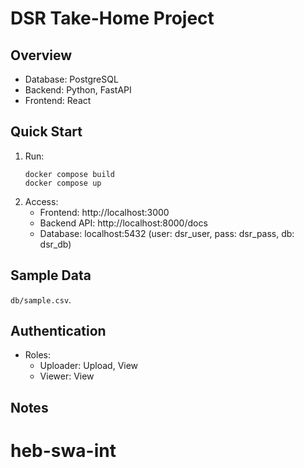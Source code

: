 # DSR Take-Home Project

## Overview
- Database: PostgreSQL
- Backend: Python, FastAPI
- Frontend: React

## Quick Start
1. Run:
	```
	docker compose build
	docker compose up
	```
2. Access:
	- Frontend: http://localhost:3000
	- Backend API: http://localhost:8000/docs
	- Database: localhost:5432 (user: dsr_user, pass: dsr_pass, db: dsr_db) 

## Sample Data
`db/sample.csv`.

## Authentication
- Roles:
	- Uploader: Upload, View
	- Viewer: View

## Notes

# heb-swa-int
